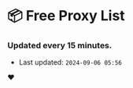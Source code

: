 # :package: Free Proxy List
### Updated every 15 minutes.

- Last updated: `2024-09-06 05:56`

:heart:
